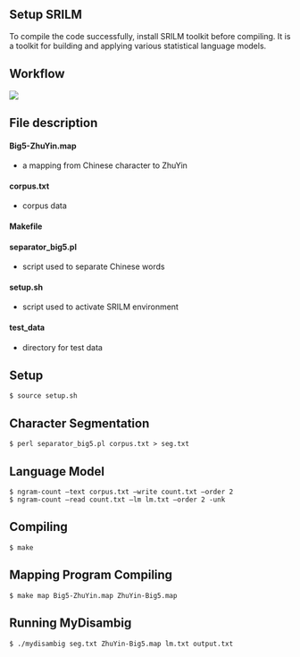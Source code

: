 ## Setup SRILM
To compile the code successfully, install SRILM toolkit before compiling. It is a toolkit for building and applying various statistical language models.

## Workflow
![](https://i.imgur.com/V7V1ffq.png)


## File description

#### Big5-ZhuYin.map
- a mapping from Chinese character to ZhuYin
#### corpus.txt
- corpus data
#### Makefile
#### separator_big5.pl
- script used to separate Chinese words
#### setup.sh
- script used to activate SRILM environment
#### test_data
- directory for test data

## Setup
`$ source setup.sh`

## Character Segmentation
`$ perl separator_big5.pl corpus.txt > seg.txt`

## Language Model
`$ ngram-count ‒text corpus.txt ‒write count.txt ‒order 2`  
`$ ngram-count ‒read count.txt ‒lm lm.txt ‒order 2 -unk`

## Compiling
`$ make`

## Mapping Program Compiling
`$ make map Big5-ZhuYin.map ZhuYin-Big5.map`

## Running MyDisambig
`$ ./mydisambig seg.txt ZhuYin-Big5.map lm.txt output.txt`
